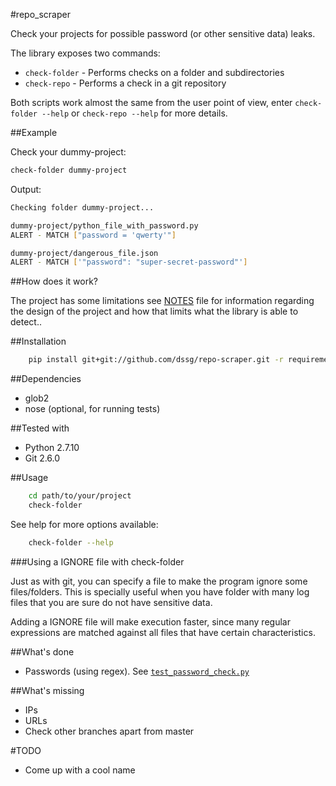 #repo_scraper

Check your projects for possible password (or other sensitive data) leaks.

The library exposes two commands:
* `check-folder` - Performs checks on a folder and subdirectories
* `check-repo` - Performs a check in a git repository

Both scripts work almost the same from the user point of view, enter `check-folder --help` or `check-repo --help` for more details.

##Example

Check your dummy-project:
```bash
check-folder dummy-project
```

Output:
```bash
Checking folder dummy-project...

dummy-project/python_file_with_password.py
ALERT - MATCH ["password = 'qwerty'"]

dummy-project/dangerous_file.json
ALERT - MATCH ['"password": "super-secret-password"']
```

##How does it work?

The project has some limitations see [NOTES]('NOTES.md') file for information regarding the design of the project and how that limits what the library is able to detect..

##Installation

```bash
    pip install git+git://github.com/dssg/repo-scraper.git -r requirements.txt
```

##Dependencies

* glob2
* nose (optional, for running tests)

##Tested with
* Python 2.7.10
* Git 2.6.0

##Usage

```bash
    cd path/to/your/project
    check-folder
```

See help for more options available:

```bash
    check-folder --help
```

###Using a IGNORE file with check-folder

Just as with git, you can specify a file to make the program ignore some files/folders. This is specially useful when you have folder with many log files that you are sure do not have sensitive data.

Adding a IGNORE file will make execution faster, since many regular expressions are matched against all files that have certain characteristics.

##What's done

* Passwords (using regex). See [`test_password_check.py`](tests/test_password_check.py)

##What's missing

* IPs
* URLs
* Check other branches apart from master

#TODO
* Come up with a cool name
